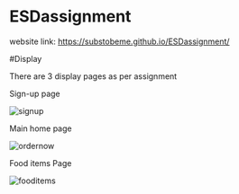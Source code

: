 # ESDassignment

website link: https://substobeme.github.io/ESDassignment/

#Display

There are 3 display pages as per assignment

Sign-up page

![signup](https://github.com/user-attachments/assets/b610b109-6cc4-4c71-90ce-47b027a305af)

Main home page


![ordernow](https://github.com/user-attachments/assets/08105e1e-78a2-42a4-b390-d04ad7c9ee52)


Food items Page

![fooditems](https://github.com/user-attachments/assets/ef27543b-7961-477b-88e4-33fbd9498442)
